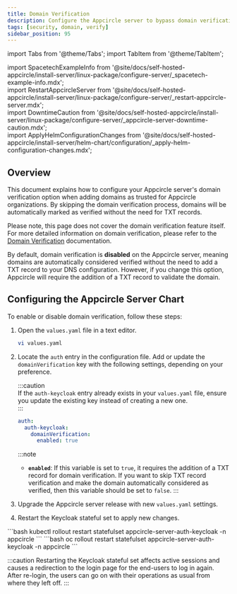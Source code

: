 ```yaml
---
title: Domain Verification
description: Configure the Appcircle server to bypass domain verification when adding domains to an organization or verify them using DNS records on Kubernetes/OpenShift architecture.
tags: [security, domain, verify]
sidebar_position: 95
---
```


import Tabs from '@theme/Tabs';
import TabItem from '@theme/TabItem';

import SpacetechExampleInfo from '@site/docs/self-hosted-appcircle/install-server/linux-package/configure-server/_spacetech-example-info.mdx';  
import RestartAppcircleServer from '@site/docs/self-hosted-appcircle/install-server/linux-package/configure-server/_restart-appcircle-server.mdx';  
import DowntimeCaution from '@site/docs/self-hosted-appcircle/install-server/linux-package/configure-server/_appcircle-server-downtime-caution.mdx';  
import ApplyHelmConfigurationChanges from '@site/docs/self-hosted-appcircle/install-server/helm-chart/configuration/\_apply-helm-configuration-changes.mdx';

## Overview

This document explains how to configure your Appcircle server's domain verification option when adding domains as trusted for Appcircle organizations. By skipping the domain verification process, domains will be automatically marked as verified without the need for TXT records.

Please note, this page does not cover the domain verification feature itself. For more detailed information on domain verification, please refer to the [Domain Verification](/account/my-organization/security/domain-verification) documentation.

By default, domain verification is **disabled** on the Appcircle server, meaning domains are automatically considered verified without the need to add a TXT record to your DNS configuration. However, if you change this option, Appcircle will require the addition of a TXT record to validate the domain.

## Configuring the Appcircle Server Chart

To enable or disable domain verification, follow these steps:

1. Open the `values.yaml` file in a text editor.

   ```bash
   vi values.yaml
   ```

2. Locate the `auth` entry in the configuration file. Add or update the `domainVerification` key with the following settings, depending on your preference.

   :::caution  
   If the `auth-keycloak` entry already exists in your `values.yaml` file, ensure you update the existing key instead of creating a new one.  
   :::

   ```yaml
   auth:
     auth-keycloak:
       domainVerification:
         enabled: true
   ```

   :::note  
   - **`enabled`**: If this variable is set to `true`, it requires the addition of a TXT record for domain verification. If you want to skip TXT record verification and make the domain automatically considered as verified, then this variable should be set to `false`.
   :::

3. Upgrade the Appcircle server release with new `values.yaml` settings.

   <ApplyHelmConfigurationChanges />

4. Restart the Keycloak stateful set to apply new changes.

<Tabs>
  <TabItem value="kubernetes" label="Kubernetes" default>
   ```bash
   kubectl rollout restart statefulset appcircle-server-auth-keycloak -n appcircle
   ```
  </TabItem>
  <TabItem value="openshift" label="OpenShift">
   ```bash
   oc rollout restart statefulset appcircle-server-auth-keycloak -n appcircle
   ```
  </TabItem>
</Tabs>

:::caution
Restarting the Keycloak stateful set affects active sessions and causes a redirection to the login page for the end-users to log in again. After re-login, the users can go on with their operations as usual from where they left off.
:::
